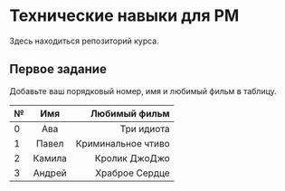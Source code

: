 # Технические навыки для PM
Здесь находиться репозиторий курса. 

## Первое задание
Добавьте ваш порядковый номер, имя и любимый фильм в таблицу.

| № | Имя   | Любимый фильм                          |
| - |:-----:| --------------------------------------:|
| 0 | Ава   | Три идиота                             |
| 1 | Павел | Криминальное чтиво                     |
| 2 |  Камила      |       Кролик ДжоДжо             |
| 3 | Андрей| Храброе Сердце                         |
 

